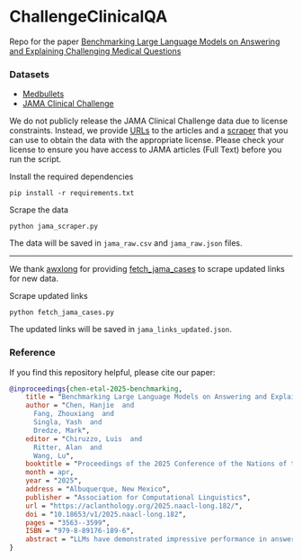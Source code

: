 # ChallengeClinicalQA
Repo for the paper [Benchmarking Large Language Models on Answering and Explaining Challenging Medical Questions](https://arxiv.org/pdf/2402.18060.pdf)

### Datasets
- [Medbullets](https://github.com/HanjieChen/ChallengeClinicalQA/tree/main/medbullets)
- [JAMA Clinical Challenge](https://jamanetwork.com/collections/44038/clinical-challenge)

We do not publicly release the JAMA Clinical Challenge data due to license constraints. Instead, we provide [URLs](https://github.com/HanjieChen/ChallengeClinicalQA/blob/main/jama_links.json) to the articles and a [scraper](https://github.com/HanjieChen/ChallengeClinicalQA/blob/main/jama_scraper.py) that you can use to obtain the data with the appropriate license. Please check your license to ensure you have access to JAMA articles (Full Text) before you run the script.

Install the required dependencies
````
pip install -r requirements.txt
````

Scrape the data
````
python jama_scraper.py
````

The data will be saved in `jama_raw.csv` and `jama_raw.json` files.

-------
We thank [awxlong](https://github.com/awxlong) for providing [fetch_jama_cases](https://github.com/HanjieChen/ChallengeClinicalQA/blob/main/fetch_jama_cases.py) to scrape updated links for new data. 

Scrape updated links

````
python fetch_jama_cases.py
````

The updated links will be saved in ``jama_links_updated.json``. 


### Reference
If you find this repository helpful, please cite our paper:
```bibtex
@inproceedings{chen-etal-2025-benchmarking,
    title = "Benchmarking Large Language Models on Answering and Explaining Challenging Medical Questions",
    author = "Chen, Hanjie  and
      Fang, Zhouxiang  and
      Singla, Yash  and
      Dredze, Mark",
    editor = "Chiruzzo, Luis  and
      Ritter, Alan  and
      Wang, Lu",
    booktitle = "Proceedings of the 2025 Conference of the Nations of the Americas Chapter of the Association for Computational Linguistics: Human Language Technologies (Volume 1: Long Papers)",
    month = apr,
    year = "2025",
    address = "Albuquerque, New Mexico",
    publisher = "Association for Computational Linguistics",
    url = "https://aclanthology.org/2025.naacl-long.182/",
    doi = "10.18653/v1/2025.naacl-long.182",
    pages = "3563--3599",
    ISBN = "979-8-89176-189-6",
    abstract = "LLMs have demonstrated impressive performance in answering medical questions, such as achieving passing scores on medical licensing examinations. However, medical board exams or general clinical questions do not capture the complexity of realistic clinical cases. Moreover, the lack of reference explanations means we cannot easily evaluate the reasoning of model decisions, a crucial component of supporting doctors in making complex medical decisions. To address these challenges, we construct two new datasets: JAMA Clinical Challenge and Medbullets. JAMA Clinical Challenge consists of questions based on challenging clinical cases, while Medbullets comprises simulated clinical questions. Both datasets are structured as multiple-choice question-answering tasks, accompanied by expert-written explanations. We evaluate seven LLMs on the two datasets using various prompts. Experiments demonstrate that our datasets are harder than previous benchmarks. In-depth automatic and human evaluations of model-generated explanations provide insights into the promise and deficiency of LLMs for explainable medical QA."
}
```
